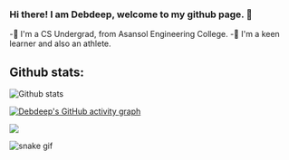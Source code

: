 ### Hi there! I am Debdeep, welcome to my github page. 👋

<!--
**Debdeep1/Debdeep1** is a ✨ _special_ ✨ repository because its `README.md` (this file) appears on your GitHub profile.

Here are some ideas to get you started:

- 🔭 I’m currently working on ...
- 🌱 I’m currently learning ...
- 👯 I’m looking to collaborate on ...
- 🤔 I’m looking for help with ...
- 💬 Ask me about ...
- 📫 How to reach me: ...
- 😄 Pronouns: ...
- ⚡ Fun fact: ...
-->
-🔭 I'm a CS Undergrad, from Asansol Engineering College.
-🌱 I'm a keen learner and also an athlete.


<!-- My contributions -->
## Github stats:
![Github stats](https://github-readme-stats.vercel.app/api?username=Debdeep1&theme=midnight-purple)



[![Debdeep's GitHub activity graph](https://activity-graph.herokuapp.com/graph?username=Debdeep1&theme=xcode)](https://github.com/Debdeep1)

<img align="center" src="https://github-readme-streak-stats.herokuapp.com/?user=Debdeep1&theme=tokyonight" />





![snake gif](https://github.com/Debdeep1/Debdeep1/blob/output/github-contribution-grid-snake.gif)
